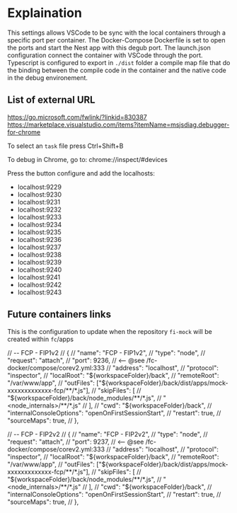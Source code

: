 # Explaination

This settings allows VSCode to be sync with the local containers through a specific port per container.
The Docker-Compose Dockerfile is set to open the ports and start the Nest app with this degub port.
The launch.json configuration connect the container with VSCode through the port.
Typescript is configured to export in `./dist` folder a compile map file that do the binding between the compile code in the container and the native code in the debug environement.

## List of external URL

<https://go.microsoft.com/fwlink/?linkid=830387>
<https://marketplace.visualstudio.com/items?itemName=msjsdiag.debugger-for-chrome>

To select an `task` file press Ctrl+Shift+B

To debug in Chrome, go to:
chrome://inspect/#devices

Press the button configure and add the localhosts:

- localhost:9229
- localhost:9230
- localhost:9231
- localhost:9232
- localhost:9233
- localhost:9234
- localhost:9235
- localhost:9236
- localhost:9237
- localhost:9238
- localhost:9239
- localhost:9240
- localhost:9241
- localhost:9242
- localhost:9243

## Future containers links

This is the configuration to update when the repository `fi-mock` will be created within `fc`/apps

// -- FCP - FIP1v2
// {
//   "name": "FCP - FIP1v2",
//   "type": "node",
//   "request": "attach",
//   "port": 9236, // <-- @see /fc-docker/compose/corev2.yml:333
//   "address": "localhost",
//   "protocol": "inspector",
//   "localRoot": "${workspaceFolder}/back",
//   "remoteRoot": "/var/www/app",
//   "outFiles": ["${workspaceFolder}/back/dist/apps/mock-xxxxxxxxxxxxx-fcp/**/*.js"],
//   "skipFiles": [
//     "${workspaceFolder}/back/node_modules/**/*.js",
//     "<node_internals>/**/*.js"
//   ],
//   "cwd": "${workspaceFolder}/back",
//   "internalConsoleOptions": "openOnFirstSessionStart",
//   "restart": true,
//   "sourceMaps": true,
// },

// -- FCP - FIP2v2
// {
//   "name": "FCP - FIP2v2",
//   "type": "node",
//   "request": "attach",
//   "port": 9237, // <-- @see /fc-docker/compose/corev2.yml:333
//   "address": "localhost",
//   "protocol": "inspector",
//   "localRoot": "${workspaceFolder}/back",
//   "remoteRoot": "/var/www/app",
//   "outFiles": ["${workspaceFolder}/back/dist/apps/mock-xxxxxxxxxxxxx-fcp/**/*.js"],
//   "skipFiles": [
//     "${workspaceFolder}/back/node_modules/**/*.js",
//     "<node_internals>/**/*.js"
//   ],
//   "cwd": "${workspaceFolder}/back",
//   "internalConsoleOptions": "openOnFirstSessionStart",
//   "restart": true,
//   "sourceMaps": true,
// },
